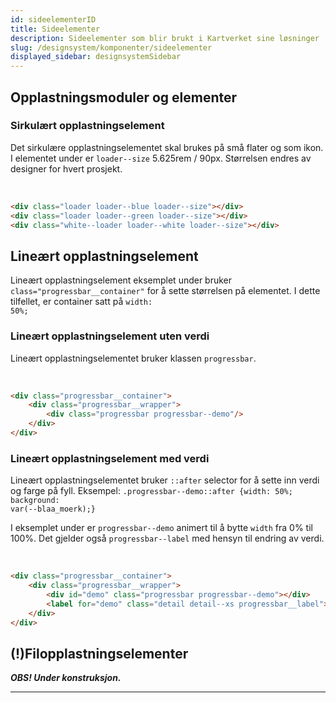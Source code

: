 ```yaml
---
id: sideelementerID
title: Sideelementer
description: Sideelementer som blir brukt i Kartverket sine løsninger
slug: /designsystem/komponenter/sideelementer
displayed_sidebar: designsystemSidebar
---
```


## Opplastningsmoduler og elementer

### Sirkulært opplastningselement

Det sirkulære opplastningselementet skal brukes på små flater og som ikon.
I elementet under er <code>loader--size</code> 5.625rem / 90px. Størrelsen endres av designer for hvert prosjekt.

<div class="devsizes-grid">
    <div class="loader loader--blue loader--size"></div>
    <div class="loader loader--green loader--size"></div>
    <div class="loader__background__box">
        <div class="white--loader loader--white loader--size loader--pos--white"></div>
    </div>
</div>
<br/>

```markdown
<div class="loader loader--blue loader--size"></div>
<div class="loader loader--green loader--size"></div>
<div class="white--loader loader--white loader--size"></div>
```

## Lineært opplastningselement

Lineært opplastningselement eksemplet under bruker <code>class="progressbar__container"</code> for å sette størrelsen på
elementet.
I dette tilfellet, er container satt på <code>width: 50%;</code>

### Lineært opplastningselement uten verdi

Lineært opplastningselementet bruker klassen <code>progressbar</code>.

<div class="progressbar__container">
    <div class="progressbar__wrapper">
        <div class="progressbar progressbar--demo"></div>
    </div>
</div>
<br/>

```markdown
<div class="progressbar__container">
    <div class="progressbar__wrapper">
        <div class="progressbar progressbar--demo"/>
    </div>
</div>
```

### Lineært opplastningselement med verdi

Lineært opplastningselementet bruker <code>::after</code> selector for å sette inn verdi og farge på fyll.
Eksempel: <code>.progressbar--demo::after {width: 50%; background: var(--blaa_moerk);}</code>

I eksemplet under er <code>progressbar--demo</code> animert til å bytte <code>width</code> fra 0% til 100%. Det gjelder
også <code>progressbar--label</code> med hensyn til endring av verdi.

<div class="progressbar__container">
    <div class="progressbar__wrapper">
        <div id="demo" class="progressbar progressbar--demo"></div>
        <label for="demo" class="detail detail--xs progressbar__label"></label>
    </div>
</div>
<br/>

```markdown
<div class="progressbar__container">
    <div class="progressbar__wrapper">
        <div id="demo" class="progressbar progressbar--demo"></div>
        <label for="demo" class="detail detail--xs progressbar__label"></label>
    </div>
</div>
```

## (!)Filopplastningselementer 
***OBS! Under konstruksjon.***

***




